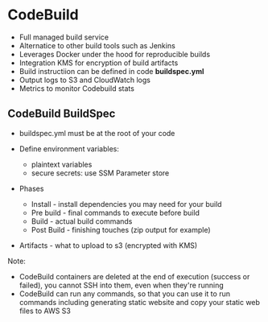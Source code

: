 # CodeBuild

* Full managed build service
* Alternatice to other build tools such as Jenkins
* Leverages Docker under the hood for reproducible builds
* Integration KMS for encryption of build artifacts
* Build instructiion can be defined in code 
**buildspec.yml**
* Output logs to S3 and CloudWatch logs
* Metrics to monitor Codebuild stats

## CodeBuild BuildSpec
* buildspec.yml must be at the root of your code
* Define environment variables:
  * plaintext variables
  * secure secrets: use SSM Parameter store

* Phases
  * Install - install dependencies you may need for your build
  * Pre build - final commands to execute before build 
  * Build - actual build commands
  * Post Build - finishing touches (zip output for example)
  
* Artifacts - what to upload to s3 (encrypted with KMS)

Note:
  * CodeBuild containers are deleted at the end of execution (success or failed), you cannot SSH into them, even when they're running
  * CodeBuild can run any commands, so that you can use it to run commands including generating static website and copy your static web files to AWS S3